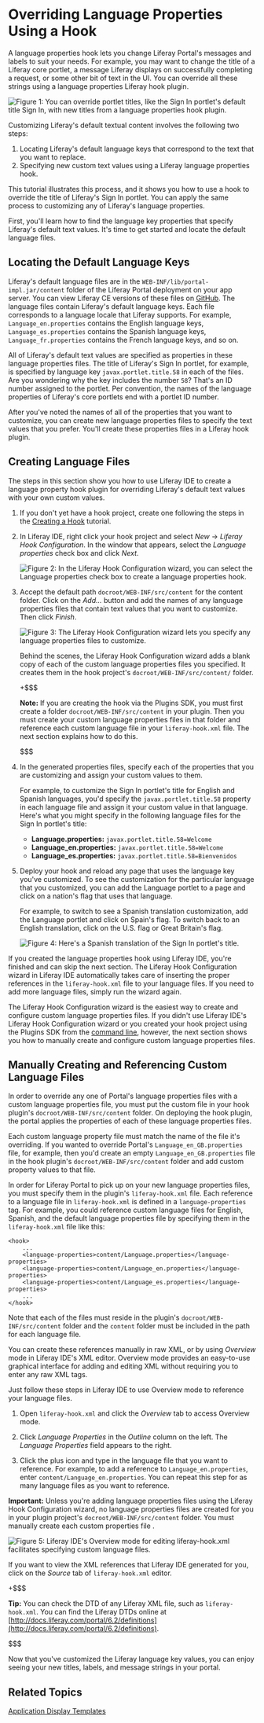 # Overriding Language Properties Using a Hook [](id=overriding-language-properties-using-a-hook)

A language properties hook lets you change Liferay Portal's messages and labels
to suit your needs. For example, you may want to change the title of a Liferay
core portlet, a message Liferay displays on successfully completing a request,
or some other bit of text in the UI. You can override all these strings using
a language properties Liferay hook plugin. 

![Figure 1: You can override portlet titles, like the Sign In portlet's default title *Sign In*, with new titles from a language properties hook plugin.](../../images/override-sign-in-en.png)

Customizing Liferay's default textual content involves the following two steps:

1. Locating Liferay's default language keys that correspond to the text that you
want to replace.
2. Specifying new custom text values using a Liferay language properties hook.

This tutorial illustrates this process, and it shows you how to use a hook to
override the title of Liferay's Sign In portlet. You can apply the same process
to customizing any of Liferay's language properties. 

First, you'll learn how to find the language key properties that specify
Liferay's default text values. It's time to get started and locate the default
language files. 

## Locating the Default Language Keys [](id=locating-the-default-language-keys)

Liferay's default language files are in the
`WEB-INF/lib/portal-impl.jar/content` folder of the Liferay Portal deployment on
your app server. You can view Liferay CE versions of these files on
[GitHub](https://github.com/liferay/liferay-portal). The language files contain
Liferay's default language keys. Each file corresponds to a language locale that
Liferay supports. For example, `Language_en.properties` contains the English
language keys, `Language_es.properties` contains the Spanish language keys,
`Language_fr.properties` contains the French language keys, and so on. 

All of Liferay's default text values are specified as properties in these
language properties files. The title of Liferay's Sign In portlet, for example,
is specified by language key `javax.portlet.title.58` in each of the files. Are
you wondering why the key includes the number `58`? That's an ID number assigned
to the portlet. Per convention, the names of the language properties of
Liferay's core portlets end with a portlet ID number. 

After you've noted the names of all of the properties that you want to
customize, you can create new language properties files to specify the text
values that you prefer. You'll create these properties files in a Liferay hook
plugin. 

## Creating Language Files [](id=creating-language-files)

The steps in this section show you how to use Liferay IDE to create a language
property hook plugin for overriding Liferay's default text values with your own
custom values. 

1.  If you don't yet have a hook project, create one following the steps in the 
    [Creating a Hook](/develop/tutorials/-/knowledge_base/6-2/creating-a-hook-project-in-the-plugins-sdk)
    tutorial.

2.  In Liferay IDE, right click your hook project and select *New* &rarr;
    *Liferay Hook Configuration*. In the window that appears, select the
    *Language properties* check box and click *Next*. 

    ![Figure 2: In the Liferay Hook Configuration wizard, you can select the *Language properties* check box to create a language properties hook.](../../images/new-hook-configuration-language.png)

3.  Accept the default path `docroot/WEB-INF/src/content` for the content
    folder. Click on the *Add...* button and add the names of any language
    properties files that contain text values that you want to customize. Then
    click *Finish*.

    ![Figure 3: The Liferay Hook Configuration wizard lets you specify any language properties files to customize.](../../images/new-hook-configuration-language-files.png)

    Behind the scenes, the Liferay Hook Configuration wizard adds a blank copy
    of each of the custom language properties files you specified. It creates
    them in the hook project's `docroot/WEB-INF/src/content/` folder. 

    +$$$

    **Note:** If you are creating the hook via the Plugins SDK, you must first
    create a folder `docroot/WEB-INF/src/content` in your plugin. Then you must
    create your custom language properties files in that folder and reference
    each custom language file in your `liferay-hook.xml` file. The next section
    explains how to do this. 

    $$$

4.  In the generated properties files, specify each of the properties that you
    are customizing and assign your custom values to them. 

    For example, to customize the Sign In portlet's title for English and
    Spanish languages, you'd specify the `javax.portlet.title.58` property in
    each language file and assign it your custom value in that language. Here's
    what you might specify in the following language files for the Sign In
    portlet's title: 

    - **Language.properties:** `javax.portlet.title.58=Welcome` 
    - **Language_en.properties:** `javax.portlet.title.58=Welcome`
    - **Language_es.properties:** `javax.portlet.title.58=Bienvenidos` 

5.  Deploy your hook and reload any page that uses the language key you've
    customized. To see the customization for the particular language that you
    customized, you can add the Language portlet to a page and click on a
    nation's flag that uses that language. 

    For example, to switch to see a Spanish translation customization, add the
    Language portlet and click on Spain's flag. To switch back to an English
    translation, click on the U.S. flag or Great Britain's flag.

    ![Figure 4: Here's a Spanish translation of the Sign In portlet's title.](../../images/override-sign-in-es.png)

If you created the language properties hook using Liferay IDE, you're finished
and can skip the next section. The Liferay Hook Configuration wizard in Liferay
IDE automatically takes care of inserting the proper references in the
`liferay-hook.xml` file to your language files. If you need to add more language
files, simply run the wizard again. 

The Liferay Hook Configuration wizard is the easiest way to create and configure
custom language properties files. If you didn't use Liferay IDE's Liferay Hook
Configuration wizard or you created your hook project using the Plugins SDK from
the
[command line](/develop/tutorials/-/knowledge_base/6-2/creating-a-hook-project-in-the-plugins-sdk#creating-a-hook-project-from-the-command-line),
however, the next section shows you how to manually create and configure custom
language properties files. 

## Manually Creating and Referencing Custom Language Files [](id=manually-creating-and-referencing-custom-language-files)

In order to override any one of Portal's language properties files with a custom
language properties file, you must put the custom file in your hook plugin's 
`docroot/WEB-INF/src/content` folder. On deploying the hook plugin, the portal
applies the properties of each of these language properties files.

Each custom language property file must match the name of the file it's
overriding. If you wanted to override Portal's `Language_en_GB.properties` file,
for example, then you'd create an empty `Language_en_GB.properties` file in the
hook plugin's `docroot/WEB-INF/src/content` folder and add custom property
values to that file. 

In order for Liferay Portal to pick up on your new language properties files,
you must specify them in the plugin's `liferay-hook.xml` file. Each reference to
a language file in `liferay-hook.xml` is defined in a `language-properties` tag.
For example, you could reference custom language files for English, Spanish, and
the default language properties file by specifying them in the
`liferay-hook.xml` file like this:

    <hook>
        ...
        <language-properties>content/Language.properties</language-properties>
        <language-properties>content/Language_en.properties</language-properties>
        <language-properties>content/Language_es.properties</language-properties>
        ...
    </hook>

Note that each of the files must reside in the plugin's
`docroot/WEB-INF/src/content` folder and the `content` folder must be included
in the path for each language file. 

You can create these references manually in raw XML, or by using *Overview*
mode in Liferay IDE's XML editor. Overview mode provides an easy-to-use
graphical interface for adding and editing XML without requiring you to enter
any raw XML tags. 

Just follow these steps in Liferay IDE to use Overview mode to reference your 
language files.

1.  Open `liferay-hook.xml` and click the *Overview* tab to access Overview 
    mode.

2.  Click *Language Properties* in the *Outline* column on the left. The 
    *Language Properties* field appears to the right.

3.  Click the plus icon and type in the language file that you want to 
    reference. For example, to add a reference to `Language_en.properties`, 
    enter `content/Language_en.properties`. You can repeat this step for as many 
    language files as you want to reference.

**Important:** Unless you're adding language properties files using the Liferay
Hook Configuration wizard, no language properties files are created for you in
your plugin project's `docroot/WEB-INF/src/content` folder. You must manually
create each custom properties file .  

![Figure 5: Liferay IDE's Overview mode for editing `liferay-hook.xml` facilitates specifying custom language files.](../../images/overview-mode-language-props.png)
 
If you want to view the XML references that Liferay IDE generated for you, click
on the *Source* tab of `liferay-hook.xml` editor.

+$$$

**Tip:** You can check the DTD of any Liferay
 XML file, such as `liferay-hook.xml`.  You can find the Liferay DTDs
 online at [http://docs.liferay.com/portal/6.2/definitions](http://docs.liferay.com/portal/6.2/definitions).

$$$

Now that you've customized the Liferay language key values, you can enjoy seeing
your new titles, labels, and message strings in your portal. 

## Related Topics [](id=related-topics)

[Application Display Templates](/develop/tutorials/-/knowledge_base/6-2/application-display-templates)

<!-- TODO Activate topic link when the tutorial is available.
[Extending your Indexer Post Processor Using a Hook](/develop/tutorials/-/knowledge_base/6-2/extend-indexer-post-processor-hook)
-->

